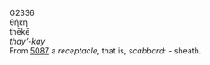 G2336  
θήκη  
thēkē  
*thay‘-kay*  
From [5087](g5087) a *receptacle*, that is, *scabbard:* - sheath.  

